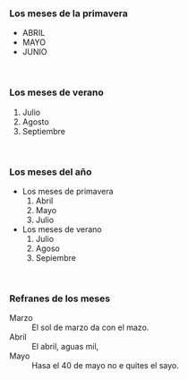 <html>
<head>

</HEAD>
<BODY>
<H3>Los meses de la primavera</H3>
<UL>
<LI>ABRIL</LI>
<LI>MAYO</LI>
<LI>JUNIO</LI>
</UL>
<BR>
<H3>Los meses de verano</H3>
<OL>
<LI>Julio</LI>
<LI>Agosto</LI>
<LI>Septiembre</LI>
</OL>
<BR>
<H3>Los meses del año</H3>
<UL>
<LI>Los meses de primavera
<OL>
<LI>Abril</LI>
<LI>Mayo</LI>
<LI>Julio</LI>
</OL>
</LI>
<LI>Los meses de verano
<OL>
<LI>Julio</LI>
<LI>Agoso</LI>
<LI>Sepiembre</LI>
</OL>
</LI>
</UL>
<BR>
<H3>Refranes de los meses</H3>
<DL>
<DT>Marzo</DT>
<DD>El sol de marzo da con el
mazo.</DD>
<DT>Abril</DT>
<DD>El abril, aguas mil,</DD>
<DT>Mayo</DT>
<DD>Hasa el 40 de mayo no e quites
el sayo.</DD>
</DL>
</BODY>
</HTML>
